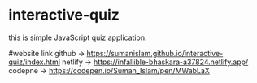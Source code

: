 # interactive-quiz
this is simple JavaScript quiz application.

#website link
github -> https://sumanislam.github.io/interactive-quiz/index.html
netlify -> https://infallible-bhaskara-a37824.netlify.app/
codepne -> https://codepen.io/Suman_Islam/pen/MWabLaX
